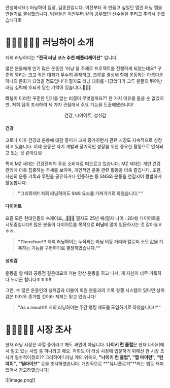 안녕하세요:)
러닝하이 팀장, 김종완입니다.
이전부터 꼭 만들고 싶었던 앱인 러닝 앱을 만들기로 결심했습니다. 팀원들은 이전부터 같이 공부했던 선수들을 추리고  추려서 꾸렸습니다!!!

# 🏃🏼‍♀️🏃🏼‍♂️ 러닝하이 소개

저희 러닝하이는 **"전국 러닝 코스 추천 애플리케이션"** 입니다.

많은 분들에게 인기 많은 운동인 '러닝'을 주제로 프로젝트를 진행하게 되었는데요?
꾸준히 열리는 크고 작은 대회가 무수히 존재하고, 크루를 결성해 함께 운동하는 아름다운 하나의 문화가 되었을 정도입니다! 필자도 러닝 대회를 나갔었다가 크루 분들의 뛰어난 러닝 실력에 호되게 당한 기억이 있습니다.🤣🤣🤣

**러닝**이 이러한 꾸준한 인기를 얻는 비결이 무엇일까요??
한 가지 이유를 들을 순 없겠지만, 저희 팀이 조사하여 세 가지 관점에서 주요 기능을 도출해냈습니다!

<div align="center">
  <span style="font-size:2rem, font-weight: bold">건강, 다이어트, 성취감  </span>
</div>



#### 건강

코로나 이후 건강과 운동에 대한 흥미가 크게 증가하면서 관련 시장도 지속적으로 성장하고 있습니다. 이제 운동은 자기 개발과 장기적인 성장을 위한 중요한 활동으로 인식되고 있는 것 같아요😊 

특히 MZ 세대는 건강관리의 주요 소비자로 떠오르고 있습니다.
MZ 세대는 개인 건강 관리에 더욱 집중하는 추세를 보이며, 개인적인 운동 관련 활동을 더욱 즐깁니다. 또한, 자신의 운동 기록과 루틴을 공유하거나 인증하는 등 SNS와 운동을 연결지어 활발하게 활동합니다. 

>**"그리하여!! 저희 러닝하이도 SNS 요소를 가져가기로 하였습니다.""**

#### 다이어트

요즘 모든 현대인들의 숙제이죠,,,🤦🏻‍♂️ 
필자도 25년 째(필자 나이 : 26세) 다이어트를 시도중입니다!! 많은 분들이 다이어트를 목적으로 **러닝**에 많이 입문하시는 것 같아요ㅎㅎㅎ.

>**"Therefore!!! 저희 러닝하이는 누적되는 러닝 이동 거리와 칼로리 소모 값을 기록하는 기능을 구현하기로 결정하였습니다.""**


#### 성취감

운동을 할 때의 공통점 같은데요!!!
저는 항상 운동을 하고 나서, 제 자신이 너무 기특하다 느끼곤 합니다ㅎㅎㅎ!! 

그런, 수 많은 운동인의 성취감과 더불어 회원 분들과의 기록 경쟁 시스템이 있다면 성취감은 더더욱 증가할 것이라 저희는 믿고 있습니다!

>**"As a result!!! 저희 러닝하이는 주간 랭킹 제도를 도입하기로 하였습니다!!""**

# 🏃🏻‍♀️🏃🏾 시장 조사

현재 러닝 시장은 과열 중이라고 해도 과언이 아닙니다.
**나이키 런 클럽**은 현재 나이키에서 밀고 있는 사업 중 하나라고 해요.
저희도 이 러닝 시장에 입문하기 위해선 현 시장 조사가 필수적이겠죠??
그리하여!! 러닝 계의 위촉오, **"나이키 런 클럽", "맵 마이런", "런데이"**, **"릴라이브"** 등을 조사하였습니다. 개인적으로 **"유니플로거"**라는 앱도 재미 있어서 참고하였습니다!

![[image.png]]